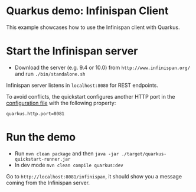 # Quarkus demo: Infinispan Client

This example showcases how to use the Infinispan client with Quarkus. 

# Start the Infinispan server

<!-- TODO: https://github.com/quarkusio/quarkus-quickstarts/issues/148
- Running with Docker `docker run -it -p 11222:11222 jboss/infinispan-server:latest`
-->
- Download the server (e.g. 9.4 or 10.0) from `http://www.infinispan.org/` and run `./bin/standalone.sh`

Infinispan server listens in ```localhost:8080``` for REST endpoints.

To avoid conflicts, the quickstart configures another HTTP port in the [configuration file](/src/main/resources/application.properties) 
with the following property:
```
quarkus.http.port=8081
```

# Run the demo

- Run `mvn clean package` and then `java -jar ./target/quarkus-quickstart-runner.jar`
- In dev mode `mvn clean compile quarkus:dev`

Go to `http://localhost:8081/infinispan`, it should show you a message coming from the Infinispan server.
